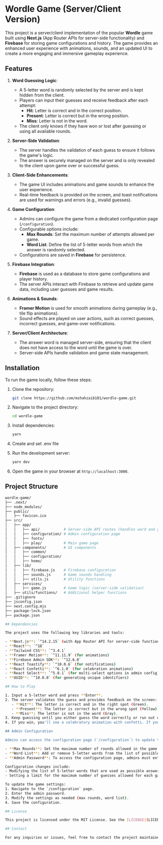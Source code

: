 # Wordle Game (Server/Client Version)

This project is a server/client implementation of the popular **Wordle** game built using **Next.js** (App Router APIs for server-side functionality) and **Firebase** for storing game configurations and history. The game provides an enhanced user experience with animations, sounds, and an updated UI to create a more engaging and immersive gameplay experience.

## Features

1. **Word Guessing Logic**:
   - A 5-letter word is randomly selected by the server and is kept hidden from the client.
   - Players can input their guesses and receive feedback after each attempt:
     - **Hit**: Letter is correct and in the correct position.
     - **Present**: Letter is correct but in the wrong position.
     - **Miss**: Letter is not in the word.
   - The client only knows if they have won or lost after guessing or using all available rounds.

2. **Server-Side Validation**:
   - The server handles the validation of each guess to ensure it follows the game's logic.
   - The answer is securely managed on the server and is only revealed to the client upon game over or successful guess.

3. **Client-Side Enhancements**:
   - The game UI includes animations and game sounds to enhance the user experience.
   - Real-time feedback is provided on the screen, and toast notifications are used for warnings and errors (e.g., invalid guesses).

4. **Game Configuration**:
   - Admins can configure the game from a dedicated configuration page (`/configuration`).
   - Configurable options include:
     - **Max Rounds**: Set the maximum number of attempts allowed per game.
     - **Word List**: Define the list of 5-letter words from which the answer is randomly selected.
   - Configurations are saved in **Firebase** for persistence.

5. **Firebase Integration**:
   - **Firebase** is used as a database to store game configurations and player history.
   - The server APIs interact with Firebase to retrieve and update game data, including user guesses and game results.

6. **Animations & Sounds**:
   - **Framer Motion** is used for smooth animations during gameplay (e.g., tile flip animations).
   - Sound effects are played on user actions, such as correct guesses, incorrect guesses, and game-over notifications.

7. **Server/Client Architecture**:
   - The answer word is managed server-side, ensuring that the client does not have access to the word until the game is over.
   - Server-side APIs handle validation and game state management.

## Installation

To run the game locally, follow these steps:

1. Clone the repository:

    ```bash
    git clone https://github.com/mshahzaib101/wordle-game.git
    ```

2. Navigate to the project directory:

    ```bash
    cd wordle-game
    ```

3. Install dependencies:

    ```bash
    yarn
    ```

4. Create and set .env file


5. Run the development server:

    ```bash
    yarn dev
    ```

6. Open the game in your browser at `http://localhost:3000`.

## Project Structure

```bash
wordle-game/
├── .next/
├── node_modules/
├── public/
│   ├── favicon.ico
├── src/
│   ├── app/
│   │   ├── api/           # Server-side API routes (handles word and guess validation)
│   │   ├── configuration/ # Admin configuration page
│   │   ├── fonts/
│   │   ├── play/          # Main game page
│   ├── components/        # UI components
│   │   ├── common/
│   │   ├── configuration/
│   │   ├── home/
│   ├── lib/
│   │   ├── firebase.js    # Firebase configuration
│   │   ├── sounds.js      # Game sounds handling
│   │   ├── utils.js       # Utility functions
│   ├── services/
│   │   ├── game.js        # Game logic (server-side validation)
│   ├── utils/functions/   # Additional helper functions
├── .gitignore
├── jsconfig.json
├── next.config.mjs
├── package-lock.json
├── package.json

## Dependencies

The project uses the following key libraries and tools:

- **Next.js**: `^14.2.15` (with App Router API for server-side functionality)
- **React**: `^18`
- **Tailwind CSS**: `^3.4.1`
- **Framer Motion**: `^11.11.9` (for animations)
- **Firebase Admin SDK**: `^12.6.0`
- **React Toastify**: `^10.0.6` (for notifications)
- **React Confetti**: `^6.1.0` (for celebration animations)
- **React Select**: `^5.8.1` (for multi-select options in admin config)
- **UUID**: `^10.0.0` (for generating unique identifiers)

## How to Play

1. Input a 5-letter word and press **Enter**.
2. The server validates the guess and provides feedback on the screen:
   - **Hit**: The letter is correct and in the right spot (Green).
   - **Present**: The letter is correct but in the wrong spot (Yellow).
   - **Miss**: The letter is not in the word (Gray).
3. Keep guessing until you either guess the word correctly or run out of rounds.
4. If you win, you'll see a celebratory animation with confetti. If you lose, the correct word will be revealed, and you can restart the game.

## Admin Configuration

Admins can access the configuration page (`/configuration`) to update the game's settings:

- **Max Rounds**: Set the maximum number of rounds allowed in the game.
- **Word List**: Add or remove 5-letter words from the list of possible answers.
- **Admin Password**: To access the configuration page, admins must enter the correct password.

Configuration changes include:
- Modifying the list of 5-letter words that are used as possible answers.
- Setting a limit for the maximum number of guesses allowed for each game session.

To update the game settings:
1. Navigate to the `/configuration` page.
2. Enter the admin password.
3. Modify the settings as needed (max rounds, word list).
4. Save the configuration.

## License

This project is licensed under the MIT License. See the [LICENSE](LICENSE) file for details.

## Contact

For any inquiries or issues, feel free to contact the project maintainer at [your-email@example.com].